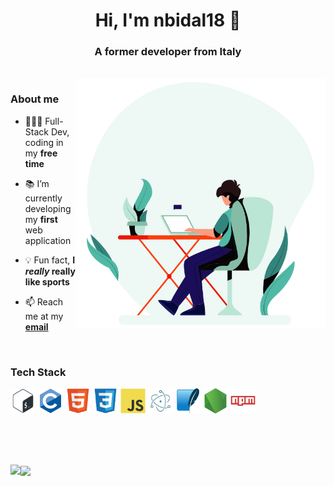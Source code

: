 <h1 align="center">
  Hi, I'm nbidal18 👋
</h1>

<h3 align="center">
  A former developer from Italy
</h3>

<br>

 <picture>
  <!-- dark mode -->
    <source media="(prefers-color-scheme: dark)" 
    srcset="https://github.com/nbidal18/nbidal18/blob/main/assets/art/dark_dev.gif" >
  <!-- light mode -->
    <img align="right" width="400" src="https://github.com/nbidal18/nbidal18/blob/main/assets/art/light_dev.gif">
  </picture>

<h3 align="left">
  About me
</h3>

<p>
  
  - 👨🏻‍💻 Full-Stack Dev, coding in my **free time**

  - 📚 I’m currently developing my **first** web application

  - 💡 Fun fact, **I *really* really like sports**

  - 📫 Reach me at my <a href="mailto:nizarbidal18@gmail.com">**email**</a>

</p>

<br>

<h3 align="left">
  Tech Stack
</h3>

<p align="left">
  <img alt="mysql" src="https://github.com/nbidal18/nbidal18/blob/main/assets/tech_stack/bash-icon.svg" width="40" height="40" />
  <img alt="mysql" src="https://github.com/nbidal18/nbidal18/blob/main/assets/tech_stack/c-icon.svg" width="40" height="40" />
  <img alt="mysql" src="https://github.com/nbidal18/nbidal18/blob/main/assets/tech_stack/html5-icon.svg" width="40" height="40" />
  <img alt="mysql" src="https://github.com/nbidal18/nbidal18/blob/main/assets/tech_stack/css3-icon.svg" width="40" height="40" />
  <img alt="mysql" src="https://github.com/nbidal18/nbidal18/blob/main/assets/tech_stack/javascript-icon.svg" width="40" height="40" />
  <img alt="mysql" src="https://github.com/nbidal18/nbidal18/blob/main/assets/tech_stack/electron-icon.svg" width="40" height="40" />
  <img alt="mysql" src="https://github.com/nbidal18/nbidal18/blob/main/assets/tech_stack/sqlite-icon.svg" width="40" height="40" />
  <img alt="mysql" src="https://github.com/nbidal18/nbidal18/blob/main/assets/tech_stack/nodejs-icon.svg" width="40" height="40" />
  <img alt="mysql" src="https://github.com/nbidal18/nbidal18/blob/main/assets/tech_stack/npm-icon.svg" width="40" height="40" />
</p>

<br>
<br>
<br>

<p>
    <picture>
      <!-- dark mode -->
      <source media="(prefers-color-scheme: dark)" 
          srcset="https://github-readme-streak-stats.herokuapp.com/?user=nbidal18&exclude_days=Sun%2CSat&excludeDaysLabel=0c1117&stroke=1D2B3D&background=0c1117&ring=417bff&fire=22c55e&currStreakNum=a0bdff&currStreakLabel=a0bdff&sideNums=a0bdff&sideLabels=a0bdff&dates=417bff&hide_border=false&border=1D2B3D">
      <!-- light mode -->
      <img align="left" src="https://github-readme-streak-stats.herokuapp.com/?user=nbidal18&exclude_days=Sun%2CSat&excludeDaysLabel=fefeff&stroke=c4c4c4&background=fefeff&ring=32857c&fire=ff3c0b&currStreakNum=50b9a6&currStreakLabel=50b9a6&sideNums=50b9a6&sideLabels=50b9a6&dates=32857c&hide_border=false&border=c4c4c4">
    </picture>
    <picture>
      <!-- dark mode -->
      <source media="(prefers-color-scheme: dark)" 
          srcset="https://github-readme-stats.vercel.app/api/top-langs?username=nbidal18&show_icons=true&theme=dark&title_color=a0bdff&text_color=417bff&border_color=1D2B3D&bg_color=0c1117&hide_border=false&locale=en&layout=compact">
      <!-- light mode -->
      <img align="center" src="https://github-readme-stats.vercel.app/api/top-langs?username=nbidal18&show_icons=true&theme=dark&title_color=50b9a6&text_color=32857c&border_color=c4c4c4&bg_color=fefeff&hide_border=false&locale=en&layout=compact">
    </picture>
</p>


